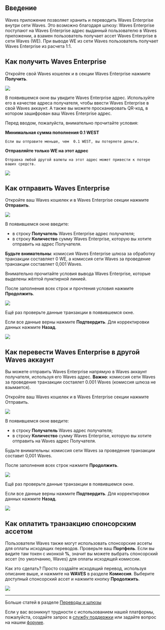 ## Введение

Waves приложение позволяет хранить и переводить Waves Enterprise внутри сети Waves. Это возможно благодаря шлюзу:
Waves Enterprise поступают на Waves Enterprise адрес выданный пользователю в Waves приложении, а взамен пользователь получает ассет Waves Enterprise в сети Waves (WE).
При выводе WE из сети Waves пользователь получает Waves Enterprise из расчета 1:1.

## Как получить Waves Enterprise

Откройте свой Waves кошелек и в секции Waves Enterprise нажмите **Получить**.

![](/_assets/west_transfers_01.png)

В появившемся окне вы увидите Waves Enterprise адрес.
Используйте его в качестве адреса получателя, чтобы ввести Waves Enterprise в свой Waves аккаунт.
А также вы можете просканировать QR-код, в котором зашифрован ваш Waves Enterprise адрес.

Перед вводом, пожалуйста, внимательно прочитайте условия:

**Минимальная сумма пополнения 0.1 WEST**
```
Если вы отправите меньше, чем  0.1 WEST, вы потеряете деньги.
```
**Отправляйте только WE на этот адрес**
```
Отправка любой другой валюты на этот адрес может привести к потере ваших средств.
```

![](/_assets/west_transfers_02.png)

## Как отправить Waves Enterprise

Откройте ваш Waves кошелек и в Waves Enterprise секции нажмите **Отправить**.

![](/_assets/west_transfers_01.png)

В появившемся окне введите:

* в строку **Получатель** Waves Enterprise адрес получателя;
* в строку **Количество** сумму Waves Enterprise, которую вы хотите отправить на адрес Получателя.

**Будьте внимательны**: комиссия Waves Enterprise шлюза за обработку транзакции составляет 0 WE, а комиссия сети Waves за проведение транзакции составляет 0,001 Waves.

Внимательно прочитайте условия вывода Waves Enterprise, которые выделены жёлтой пунктирной линией.

После заполнения всех строк и прочтения условия нажмите **Продолжить**.

![](/_assets/west_transfers_03.png)

Ещё раз проверьте данные транзакции в появившемся окне.

Если все данные верны нажмите **Подтвердить**. Для корректировки данных нажмите **Назад**.

![](/_assets/west_transfers_04.png)

## Как перевести Waves Enterprise в другой Waves аккаунт

Вы можете отправить Waves Enterprise напрямую в Waves аккаунт получателя, используя его Waves адрес.
**Важно**: комиссия сети Waves за проведение транзакции состаялет 0.001 Waves \(комиссия шлюза не взымается\).

Откройте ваш Waves кошелек и в Waves Enterprise секции нажмите Отправить.

![](/_assets/west_transfers_01.png)

В появившемся окне введите:

* в строку **Получатель** Waves адрес получателя;
* в строку **Количество** сумму Waves Enterprise, которую вы хотите отправить на Waves адрес Получателя.

Будьте внимательны: комиссия сети Waves за проведение транзакции составит 0,001 Waves.

После заполнения всех строк нажмите **Продолжить**.

![](/_assets/west_transfers_05.png)

Ещё раз проверьте данные транзакции в появившемся окне.

Если все данные верны нажмите **Подтвердить**. Для корректировки данных нажмите **Назад**.

![](/_assets/west_transfers_06.png)

## Как оплатить транзакцию спонсорским ассетом

Пользователи Waves также могут использовать спонсорские ассеты для оплаты исходящих переводов. Проверьте ваш **Портфель**. Если вы видите там токен с иконкой **%**, значит вы можете выбрать спонсорский ассет (по умолчанию, Waves) для оплаты исходящей комиссии.

Как это сделать? Просто создайте исходящий перевод, используя описание выше, и нажмите на **WAVES** в разделе **Комиссия**.
Выберите доступный спонсорский ассет и нажмите кнопку **Продолжить**.

![](/_assets/transaction_fee.png)

___

Больше статей в разделе [Переводы и шлюзы](/waves-client/wallet-management.md)

Если у вас возникнут трудности с использованием нашей платформы, пожалуйста, создайте запрос в [службу поддержки](https://support.wavesplatform.com/) или задайте вопрос на нашем [форуме](https://forum.wavesplatform.com/).
